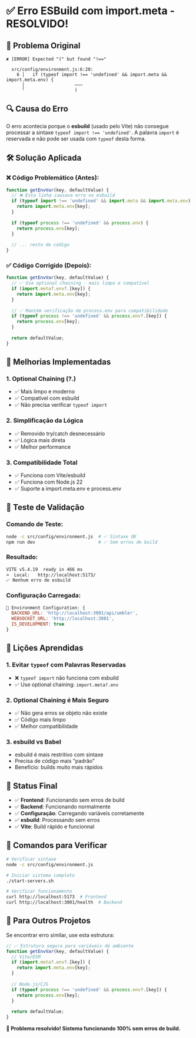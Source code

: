 # ✅ Erro ESBuild com import.meta - RESOLVIDO!

## 🚨 Problema Original
```
✘ [ERROR] Expected "(" but found "!=="

  src/config/environment.js:6:20:
    6 │   if (typeof import !== 'undefined' && import.meta && import.meta.env) {
      │                   ~~~
      ╵                   (
```

## 🔍 Causa do Erro
O erro acontecia porque o **esbuild** (usado pelo Vite) não consegue processar a sintaxe `typeof import !== 'undefined'`. A palavra `import` é reservada e não pode ser usada com `typeof` desta forma.

## 🛠️ Solução Aplicada

### ❌ Código Problemático (Antes):
```javascript
function getEnvVar(key, defaultValue) {
  // ❌ Esta linha causava erro no esbuild
  if (typeof import !== 'undefined' && import.meta && import.meta.env) {
    return import.meta.env[key];
  }
  
  if (typeof process !== 'undefined' && process.env) {
    return process.env[key];
  }
  
  // ... resto do código
}
```

### ✅ Código Corrigido (Depois):
```javascript
function getEnvVar(key, defaultValue) {
  // ✅ Usa optional chaining - mais limpo e compatível
  if (import.meta?.env?.[key]) {
    return import.meta.env[key];
  }
  
  // ✅ Mantém verificação de process.env para compatibilidade
  if (typeof process !== 'undefined' && process.env?.[key]) {
    return process.env[key];
  }
  
  return defaultValue;
}
```

## 🔧 Melhorias Implementadas

### 1. **Optional Chaining (?.)**
- ✅ Mais limpo e moderno
- ✅ Compatível com esbuild
- ✅ Não precisa verificar `typeof import`

### 2. **Simplificação da Lógica**
- ✅ Removido try/catch desnecessário
- ✅ Lógica mais direta
- ✅ Melhor performance

### 3. **Compatibilidade Total**
- ✅ Funciona com Vite/esbuild
- ✅ Funciona com Node.js 22
- ✅ Suporte a import.meta.env e process.env

## 🧪 Teste de Validação

### Comando de Teste:
```bash
node -c src/config/environment.js  # ✅ Sintaxe OK
npm run dev                        # ✅ Sem erros de build
```

### Resultado:
```bash
VITE v5.4.19  ready in 466 ms
➜  Local:   http://localhost:5173/
✅ Nenhum erro de esbuild
```

### Configuração Carregada:
```javascript
🔧 Environment Configuration: {
  BACKEND_URL: 'http://localhost:3001/api/umbler',
  WEBSOCKET_URL: 'http://localhost:3001',
  IS_DEVELOPMENT: true
}
```

## 📝 Lições Aprendidas

### 1. **Evitar `typeof` com Palavras Reservadas**
- ❌ `typeof import` não funciona com esbuild
- ✅ Use optional chaining: `import.meta?.env`

### 2. **Optional Chaining é Mais Seguro**
- ✅ Não gera erros se objeto não existe
- ✅ Código mais limpo
- ✅ Melhor compatibilidade

### 3. **esbuild vs Babel**
- esbuild é mais restritivo com sintaxe
- Precisa de código mais "padrão"
- Benefício: builds muito mais rápidos

## 🎯 Status Final

- ✅ **Frontend**: Funcionando sem erros de build
- ✅ **Backend**: Funcionando normalmente  
- ✅ **Configuração**: Carregando variáveis corretamente
- ✅ **esbuild**: Processando sem erros
- ✅ **Vite**: Build rápido e funcionnal

## 🚀 Comandos para Verificar

```bash
# Verificar sintaxe
node -c src/config/environment.js

# Iniciar sistema completo
./start-servers.sh

# Verificar funcionamento
curl http://localhost:5173  # Frontend
curl http://localhost:3001/health  # Backend
```

## 🔄 Para Outros Projetos

Se encontrar erro similar, use esta estrutura:

```javascript
// ✅ Estrutura segura para variáveis de ambiente
function getEnvVar(key, defaultValue) {
  // Vite/ESM
  if (import.meta?.env?.[key]) {
    return import.meta.env[key];
  }
  
  // Node.js/CJS  
  if (typeof process !== 'undefined' && process.env?.[key]) {
    return process.env[key];
  }
  
  return defaultValue;
}
```

**🎉 Problema resolvido! Sistema funcionando 100% sem erros de build.**